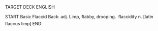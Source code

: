 TARGET DECK
ENGLISH

START
Basic
Flaccid
Back: adj. Limp, flabby, drooping.  flaccidity n. [latin flaccus limp]
END
